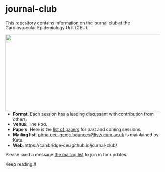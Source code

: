 # journal-club

This repository contains information on the journal club at the Cardiovascular Epidemiology Unit (CEU).

<img src="http://phdcomics.com/comics/archive/phd011108s.gif" width="560" height="250" align="right">

* **Format**. Each session has a leading discussant with contribution from others.
* **Venue**. The Pod.
* **Papers**. Here is the [list of papers](list-of-papers.md) for past and coming sessions.
* **Mailing list**. phpc-ceu-genjc-bounces@lists.cam.ac.uk is maintained by Kate.
* **Web**. https://cambridge-ceu.github.io/journal-club/

Please sned a message [the mailing list](phpc-ceu-genjc-bounces@lists.cam.ac.uk) to join in for updates.

Keep reading!!!

